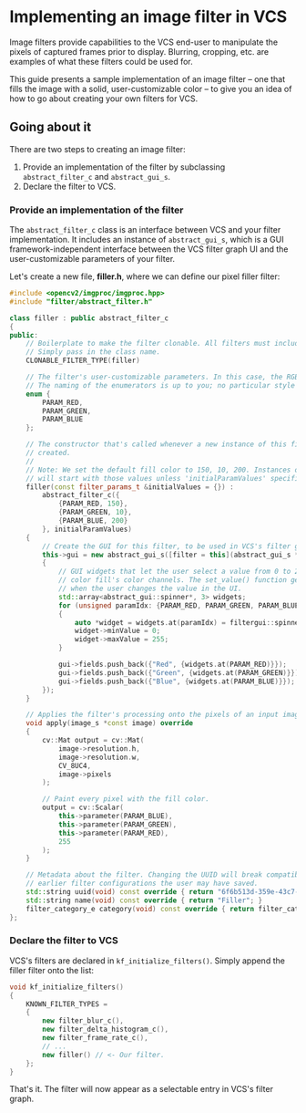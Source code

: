 # Implementing an image filter in VCS

Image filters provide capabilities to the VCS end-user to manipulate the pixels of captured frames prior to display. Blurring, cropping, etc. are examples of what these filters could be used for.

This guide presents a sample implementation of an image filter &ndash; one that fills the image with a solid, user-customizable color &ndash; to give you an idea of how to go about creating your own filters for VCS.

## Going about it

There are two steps to creating an image filter:

1. Provide an implementation of the filter by subclassing `abstract_filter_c` and `abstract_gui_s`.
2. Declare the filter to VCS.

### Provide an implementation of the filter

The `abstract_filter_c` class is an interface between VCS and your filter implementation. It includes an instance of `abstract_gui_s`, which is a GUI framework-independent interface between the VCS filter graph UI and the user-customizable parameters of your filter.

Let's create a new file, **filler.h**, where we can define our pixel filler filter:

```cpp
#include <opencv2/imgproc/imgproc.hpp>
#include "filter/abstract_filter.h"

class filler : public abstract_filter_c
{
public:
    // Boilerplate to make the filter clonable. All filters must include this line.
    // Simply pass in the class name.
    CLONABLE_FILTER_TYPE(filler)

    // The filter's user-customizable parameters. In this case, the RGB fill color.
    // The naming of the enumerators is up to you; no particular style is required.
    enum {
        PARAM_RED,
        PARAM_GREEN,
        PARAM_BLUE
    };

    // The constructor that's called whenever a new instance of this filter is
    // created.
    // 
    // Note: We set the default fill color to 150, 10, 200. Instances of the filter
    // will start with those values unless 'initialParamValues' specifies otherwise.
    filler(const filter_params_t &initialValues = {}) :
        abstract_filter_c({
            {PARAM_RED, 150},
            {PARAM_GREEN, 10},
            {PARAM_BLUE, 200}
        }, initialParamValues)
    {
        // Create the GUI for this filter, to be used in VCS's filter graph.
        this->gui = new abstract_gui_s([filter = this](abstract_gui_s *const gui)
        {
            // GUI widgets that let the user select a value from 0 to 255 for the
            // color fill's color channels. The set_value() function gets called
            // when the user changes the value in the UI.
            std::array<abstract_gui::spinner*, 3> widgets;
            for (unsigned paramIdx: {PARAM_RED, PARAM_GREEN, PARAM_BLUE})
            {
                auto *widget = widgets.at(paramIdx) = filtergui::spinner(filter, paramIdx);
                widget->minValue = 0;
                widget->maxValue = 255;
            }

            gui->fields.push_back({"Red", {widgets.at(PARAM_RED)}});
            gui->fields.push_back({"Green", {widgets.at(PARAM_GREEN)}});
            gui->fields.push_back({"Blue", {widgets.at(PARAM_BLUE)}});
        });
    }

    // Applies the filter's processing onto the pixels of an input image.
    void apply(image_s *const image) override
    {
        cv::Mat output = cv::Mat(
            image->resolution.h,
            image->resolution.w,
            CV_8UC4,
            image->pixels
        );

        // Paint every pixel with the fill color.
        output = cv::Scalar(
            this->parameter(PARAM_BLUE),
            this->parameter(PARAM_GREEN),
            this->parameter(PARAM_RED),
            255
        );
    }

    // Metadata about the filter. Changing the UUID will break compatibility with
    // earlier filter configurations the user may have saved.
    std::string uuid(void) const override { return "6f6b513d-359e-43c7-8de5-de29b1559d10"; }
    std::string name(void) const override { return "Filler"; }
    filter_category_e category(void) const override { return filter_category_e::reduce; }
};
```

### Declare the filter to VCS

VCS's filters are declared in `kf_initialize_filters()`. Simply append the filler filter onto the list:

```cpp
void kf_initialize_filters()
{
    KNOWN_FILTER_TYPES =
    {
        new filter_blur_c(),
        new filter_delta_histogram_c(),
        new filter_frame_rate_c(),
        // ...
        new filler() // <- Our filter.
    };
}
```

That's it. The filter will now appear as a selectable entry in VCS's filter graph.
